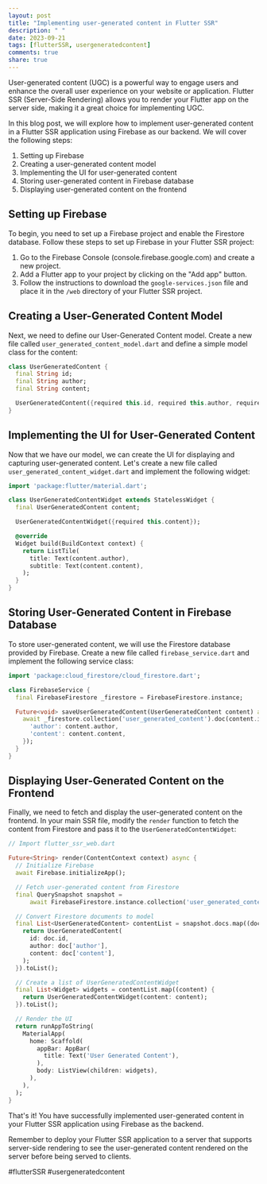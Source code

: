 ```yaml
---
layout: post
title: "Implementing user-generated content in Flutter SSR"
description: " "
date: 2023-09-21
tags: [flutterSSR, usergeneratedcontent]
comments: true
share: true
---
```


User-generated content (UGC) is a powerful way to engage users and enhance the overall user experience on your website or application. Flutter SSR (Server-Side Rendering) allows you to render your Flutter app on the server side, making it a great choice for implementing UGC.

In this blog post, we will explore how to implement user-generated content in a Flutter SSR application using Firebase as our backend. We will cover the following steps:

1. Setting up Firebase
2. Creating a user-generated content model
3. Implementing the UI for user-generated content
4. Storing user-generated content in Firebase database
5. Displaying user-generated content on the frontend

## Setting up Firebase

To begin, you need to set up a Firebase project and enable the Firestore database. Follow these steps to set up Firebase in your Flutter SSR project:

1. Go to the Firebase Console (console.firebase.google.com) and create a new project.
2. Add a Flutter app to your project by clicking on the "Add app" button.
3. Follow the instructions to download the `google-services.json` file and place it in the `/web` directory of your Flutter SSR project.

## Creating a User-Generated Content Model

Next, we need to define our User-Generated Content model. Create a new file called `user_generated_content_model.dart` and define a simple model class for the content:

```dart
class UserGeneratedContent {
  final String id;
  final String author;
  final String content;

  UserGeneratedContent({required this.id, required this.author, required this.content});
}
```

## Implementing the UI for User-Generated Content

Now that we have our model, we can create the UI for displaying and capturing user-generated content. Let's create a new file called `user_generated_content_widget.dart` and implement the following widget:

```dart
import 'package:flutter/material.dart';

class UserGeneratedContentWidget extends StatelessWidget {
  final UserGeneratedContent content;

  UserGeneratedContentWidget({required this.content});

  @override
  Widget build(BuildContext context) {
    return ListTile(
      title: Text(content.author),
      subtitle: Text(content.content),
    );
  }
}
```

## Storing User-Generated Content in Firebase Database

To store user-generated content, we will use the Firestore database provided by Firebase. Create a new file called `firebase_service.dart` and implement the following service class:

```dart
import 'package:cloud_firestore/cloud_firestore.dart';

class FirebaseService {
  final FirebaseFirestore _firestore = FirebaseFirestore.instance;

  Future<void> saveUserGeneratedContent(UserGeneratedContent content) async {
    await _firestore.collection('user_generated_content').doc(content.id).set({
      'author': content.author,
      'content': content.content,
    });
  }
}
```

## Displaying User-Generated Content on the Frontend

Finally, we need to fetch and display the user-generated content on the frontend. In your main SSR file, modify the `render` function to fetch the content from Firestore and pass it to the `UserGeneratedContentWidget`:

```dart
// Import flutter_ssr_web.dart

Future<String> render(ContentContext context) async {
  // Initialize Firebase
  await Firebase.initializeApp();

  // Fetch user-generated content from Firestore
  final QuerySnapshot snapshot =
      await FirebaseFirestore.instance.collection('user_generated_content').get();

  // Convert Firestore documents to model
  final List<UserGeneratedContent> contentList = snapshot.docs.map((doc) {
    return UserGeneratedContent(
      id: doc.id,
      author: doc['author'],
      content: doc['content'],
    );
  }).toList();

  // Create a list of UserGeneratedContentWidget
  final List<Widget> widgets = contentList.map((content) {
    return UserGeneratedContentWidget(content: content);
  }).toList();

  // Render the UI
  return runAppToString(
    MaterialApp(
      home: Scaffold(
        appBar: AppBar(
          title: Text('User Generated Content'),
        ),
        body: ListView(children: widgets),
      ),
    ),
  );
}
```

That's it! You have successfully implemented user-generated content in your Flutter SSR application using Firebase as the backend.

Remember to deploy your Flutter SSR application to a server that supports server-side rendering to see the user-generated content rendered on the server before being served to clients.

#flutterSSR #usergeneratedcontent